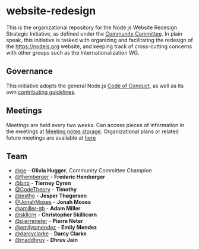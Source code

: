 # website-redesign

This is the organizational repository for the Node.js Website Redesign
Strategic Initiative, as defined under the [Community Committee].
In plain speak, this initiative is tasked with organizing and facilitating
the redesign of the https://nodejs.org website, and keeping track of
cross-cutting concerns with other groups such as the Internationalization WG.

## Governance

This initiative adopts the general Node.js [Code of Conduct], as well as its own
[contributing guidelines].

## Meetings

Meetings are held every two weeks. Can access pieces of information in the meetings at [Meeting notes storage]. Organizational plans or related future meetings are available at [here](https://github.com/nodejs/website-redesign/issues?utf8=%E2%9C%93&q=is%3Aissue+is%3Aopen+Meeting+in%3Atitle)

## Team

- [@oe](https://github.com/oe) - **Olivia Hugger**, Community Committee Champion
- [@fhemberger](https://github.com/fhemberger) - **Frederic Hemberger**
- [@bnb](https://github.com/bnb) - **Tierney Cyren**
- [@CodeTheory](https://github.com/CodeTheory) - **Timothy**
- [@jestho](https://github.com/jestho) - **Jesper Thøgersen**
- [@JonahMoses](https://github.com/JonahMoses) - **Jonah Moses**
- [@amiller-gh](https://github.com/amiller-gh) - **Adam Miller**
- [@skllcrn](https://github.com/skllcrn) - **Christopher Skillicorn**
- [@pierreneter](https://github.com/pierreneter) - **Pierre Neter**
- [@emilypmendez](https://github.com/emilypmendez) - **Emily Mendez**
- [@darcyclarke](https://github.com/darcyclarke) - **Darcy Clarke**
- [@maddhruv](https://github.com/maddhruv) - **Dhruv Jain**

[Community Committee]: https://github.com/nodejs/community-committee
[Code of Conduct]: https://github.com/nodejs/admin/blob/master/CODE_OF_CONDUCT.md
[contributing guidelines]: ./CONTRIBUTING.md
[Meeting notes storage]: ./meetings

